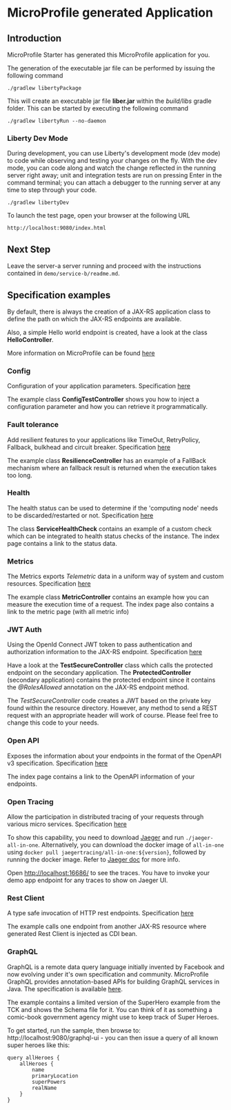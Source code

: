 # MicroProfile generated Application

## Introduction

MicroProfile Starter has generated this MicroProfile application for you.

The generation of the executable jar file can be performed by issuing the following command





    ./gradlew libertyPackage



This will create an executable jar file **liber.jar** within the _build/libs_ gradle folder. This can be started by executing the following command



    ./gradlew libertyRun --no-daemon





### Liberty Dev Mode

During development, you can use Liberty's development mode (dev mode) to code while observing and testing your changes on the fly.
With the dev mode, you can code along and watch the change reflected in the running server right away; 
unit and integration tests are run on pressing Enter in the command terminal; you can attach a debugger to the running server at any time to step through your code.




    ./gradlew libertyDev



To launch the test page, open your browser at the following URL

    http://localhost:9080/index.html  


## Next Step

Leave the server-a server running and proceed with the instructions contained in `demo/service-b/readme.md`.


## Specification examples

By default, there is always the creation of a JAX-RS application class to define the path on which the JAX-RS endpoints are available.

Also, a simple Hello world endpoint is created, have a look at the class **HelloController**.

More information on MicroProfile can be found [here](https://microprofile.io/)


### Config

Configuration of your application parameters. Specification [here](https://microprofile.io/project/eclipse/microprofile-config)

The example class **ConfigTestController** shows you how to inject a configuration parameter and how you can retrieve it programmatically.



### Fault tolerance

Add resilient features to your applications like TimeOut, RetryPolicy, Fallback, bulkhead and circuit breaker. Specification [here](https://microprofile.io/project/eclipse/microprofile-fault-tolerance)

The example class **ResilienceController** has an example of a FallBack mechanism where an fallback result is returned when the execution takes too long.



### Health

The health status can be used to determine if the 'computing node' needs to be discarded/restarted or not. Specification [here](https://microprofile.io/project/eclipse/microprofile-health)

The class **ServiceHealthCheck** contains an example of a custom check which can be integrated to health status checks of the instance.  The index page contains a link to the status data.



### Metrics

The Metrics exports _Telemetric_ data in a uniform way of system and custom resources. Specification [here](https://microprofile.io/project/eclipse/microprofile-metrics)

The example class **MetricController** contains an example how you can measure the execution time of a request.  The index page also contains a link to the metric page (with all metric info)



### JWT Auth

Using the OpenId Connect JWT token to pass authentication and authorization information to the JAX-RS endpoint. Specification [here](https://microprofile.io/project/eclipse/microprofile-jwt-auth)

Have a look at the **TestSecureController** class which calls the protected endpoint on the secondary application.
The **ProtectedController** (secondary application) contains the protected endpoint since it contains the _@RolesAllowed_ annotation on the JAX-RS endpoint method.

The _TestSecureController_ code creates a JWT based on the private key found within the resource directory.
However, any method to send a REST request with an appropriate header will work of course. Please feel free to change this code to your needs.



### Open API

Exposes the information about your endpoints in the format of the OpenAPI v3 specification. Specification [here](https://microprofile.io/project/eclipse/microprofile-open-api)

The index page contains a link to the OpenAPI information of your endpoints.




### Open Tracing

Allow the participation in distributed tracing of your requests through various micro services. Specification [here](https://microprofile.io/project/eclipse/microprofile-opentracing)

To show this capability, you need to download [Jaeger](https://www.jaegertracing.io/download/#binaries) and run ```./jaeger-all-in-one```. 
Alternatively, you can download the docker image of `all-in-one` using ```docker pull jaegertracing/all-in-one:${version}```,
followed by running the docker image. Refer to [Jaeger doc](https://www.jaegertracing.io/docs/) for more info.

Open [http://localhost:16686/](http://localhost:16686/) to see the traces. You have to invoke your demo app endpoint for any traces to show on Jaeger UI.




### Rest Client

A type safe invocation of HTTP rest endpoints. Specification [here](https://microprofile.io/project/eclipse/microprofile-rest-client)

The example calls one endpoint from another JAX-RS resource where generated Rest Client is injected as CDI bean.



### GraphQL

GraphQL is a remote data query language initially invented by Facebook and now evolving under it's own specification and community. MicroProfile GraphQL provides annotation-based APIs for building GraphQL services in Java. The specification is available [here](https://microprofile.io/project/eclipse/microprofile-graphql).

The example contains a limited version of the SuperHero example from the TCK and shows the Schema file for it. You can think of it as something a comic-book government agency might use to keep track of Super Heroes.


To get started, run the sample, then browse to: http://localhost:9080/graphql-ui - you can then issue a query of all known super heroes like this:
```
query allHeroes {
    allHeroes {
        name
        primaryLocation
        superPowers
        realName
    }
}
```
